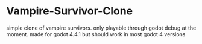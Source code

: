 # Vampire-Survivor-Clone
simple clone of vampire survivors. only playable through godot debug at the moment. made for godot 4.4.1 but should work in most godot 4 versions
